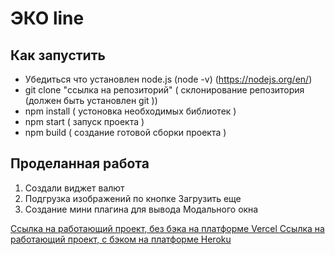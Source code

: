 # ЭКО line

## Как запустить
  - Убедиться что установлен node.js (node -v) (https://nodejs.org/en/)
  - git clone "ссылка на репозиторий" ( склонирование репозитория (должен быть установлен git ))
  - npm install ( устоновка необходимых библиотек )
  - npm start ( запуск проекта )
  - npm build ( создание готовой сборки проекта )

## Проделанная работа
  1. Создали виджет валют
  2. Подгрузка изображений по кнопке Загрузить еще
  3. Создание мини плагина для вывода Модального окна

  [Ссылка на работающий проект, без бэка на платформе Vercel ](https://2021-theta.vercel.app/)
  [Ссылка на работающий проект, с бэком на платформе Heroku](https://five-r-ecoline.herokuapp.com/)